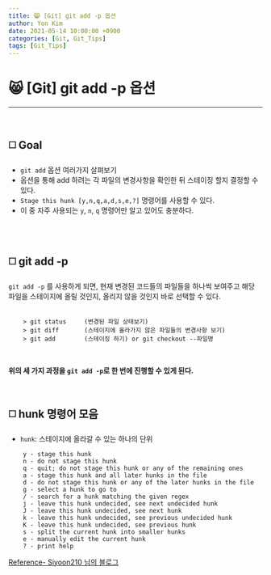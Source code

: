 ```yaml
---
title: 😸 [Git] git add -p 옵션
author: Yon Kim
date: 2021-05-14 10:00:00 +0900
categories: [Git, Git_Tips]
tags: [Git_Tips]
---
```


😸 [Git] git add -p 옵션
===
---
<br>


◻️ Goal
---

* `git add` 옵션 여러가지 살펴보기
* 옵션을 통해 add 하려는 각 파일의 변경사항을 확인한 뒤 스테이징 할지 결정할 수 있다.
* `Stage this hunk [y,n,q,a,d,s,e,?]` 명령어를 사용할 수 있다.
* 이 중 자주 사용되는 `y`, `n`, `q` 명령어만 알고 있어도 충분하다.

<br><br>

◻️ **git add -p**
---

`git add -p` 를 사용하게 되면, 현재 변경된 코드들의 파일들을 하나씩 보여주고
해당 파일을 스테이지에 올릴 것인지, 올리지 않을 것인지 바로 선택할 수 있다.<br><br>

```
    > git status     (변경된 파일 상태보기)
    > git diff       (스테이지에 올라가지 않은 파일들의 변경사항 보기)
    > git add        (스테이징 하기) or git checkout --파일명
```

<br>

**위의 세 가지 과정을 `git add -p`로 한 번에 진행할 수 있게 된다.**

<br>


◻️ **hunk 명령어 모음**
---

* `hunk`: 스테이지에 올라갈 수 있는 하나의 단위

```
    y - stage this hunk
    n - do not stage this hunk
    q - quit; do not stage this hunk or any of the remaining ones
    a - stage this hunk and all later hunks in the file
    d - do not stage this hunk or any of the later hunks in the file
    g - select a hunk to go to
    / - search for a hunk matching the given regex
    j - leave this hunk undecided, see next undecided hunk
    J - leave this hunk undecided, see next hunk
    k - leave this hunk undecided, see previous undecided hunk
    K - leave this hunk undecided, see previous hunk
    s - split the current hunk into smaller hunks
    e - manually edit the current hunk
    ? - print help
```


[Reference- Siyoon210 님의 블로그](https://siyoon210.tistory.com/103)
